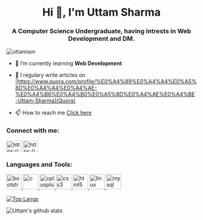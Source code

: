 <h1 align="center">Hi 👋, I'm Uttam Sharma</h1>
<h3 align="center">A Computer Science Undergraduate, having intrests in Web Development and DM.</h3>

<p align="left"> <img src="https://komarev.com/ghpvc/?username=uttamism&label=Profile%20views&color=0e75b6&style=flat" alt="uttamism" /> </p>

- 🌱 I’m currently learning **Web Development**

- 📝 I regulary write articles on [https://www.quora.com/profile/%E0%A4%89%E0%A4%A4%E0%A5%8D%E0%A4%A4%E0%A4%AE-%E0%A4%B6%E0%A4%B0%E0%A5%8D%E0%A4%AE%E0%A4%BE-Uttam-Sharma](Quora)

- 📫 How to reach me [Click here](uttamsharma3052@gmail.com)

<h3 align="left">Connect with me:</h3>
<p align="left">
<a href="https://dev.to/https://dev.to/uttmshrma" target="blank"><img align="center" src="https://cdn.jsdelivr.net/npm/simple-icons@3.0.1/icons/dev-dot-to.svg" alt="https://dev.to/uttmshrma" height="30" width="40" /></a>
<a href="https://linkedin.com/in/https://www.linkedin.com/in/uttam-sharma-640931183/" target="blank"><img align="center" src="https://cdn.jsdelivr.net/npm/simple-icons@3.0.1/icons/linkedin.svg" alt="https://www.linkedin.com/in/uttam-sharma-640931183/" height="30" width="40" /></a>
</p>

<h3 align="left">Languages and Tools:</h3>
<p align="left"> <a href="https://getbootstrap.com" target="_blank"> <img src="https://devicons.github.io/devicon/devicon.git/icons/bootstrap/bootstrap-plain.svg" alt="bootstrap" width="40" height="40"/> </a> <a href="https://www.cprogramming.com/" target="_blank"> <img src="https://devicons.github.io/devicon/devicon.git/icons/c/c-original.svg" alt="c" width="40" height="40"/> </a> <a href="https://www.w3schools.com/cpp/" target="_blank"> <img src="https://devicons.github.io/devicon/devicon.git/icons/cplusplus/cplusplus-original.svg" alt="cplusplus" width="40" height="40"/> </a> <a href="https://www.w3schools.com/css/" target="_blank"> <img src="https://devicons.github.io/devicon/devicon.git/icons/css3/css3-original-wordmark.svg" alt="css3" width="40" height="40"/> </a> <a href="https://www.w3.org/html/" target="_blank"> <img src="https://devicons.github.io/devicon/devicon.git/icons/html5/html5-original-wordmark.svg" alt="html5" width="40" height="40"/> </a> <a href="https://www.linux.org/" target="_blank"> <img src="https://devicons.github.io/devicon/devicon.git/icons/linux/linux-original.svg" alt="linux" width="40" height="40"/> </a> <a href="https://www.mysql.com/" target="_blank"> <img src="https://devicons.github.io/devicon/devicon.git/icons/mysql/mysql-original-wordmark.svg" alt="mysql" width="40" height="40"/> </a> </p>

[![Top Langs](https://github-readme-stats.vercel.app/api/top-langs/?username=uttamism&&theme=algolia&layout=compact)](https://github.com/uttamism/github-readme-stats)

![Uttam's github stats](https://github-readme-stats.vercel.app/api?username=uttamism&count_private=true&theme=react&show_icons=true)
